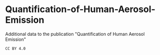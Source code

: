 # Quantification-of-Human-Aerosol-Emission
Additional data to the publication "Quantification of Human Aerosol Emission"

`CC BY 4.0`
